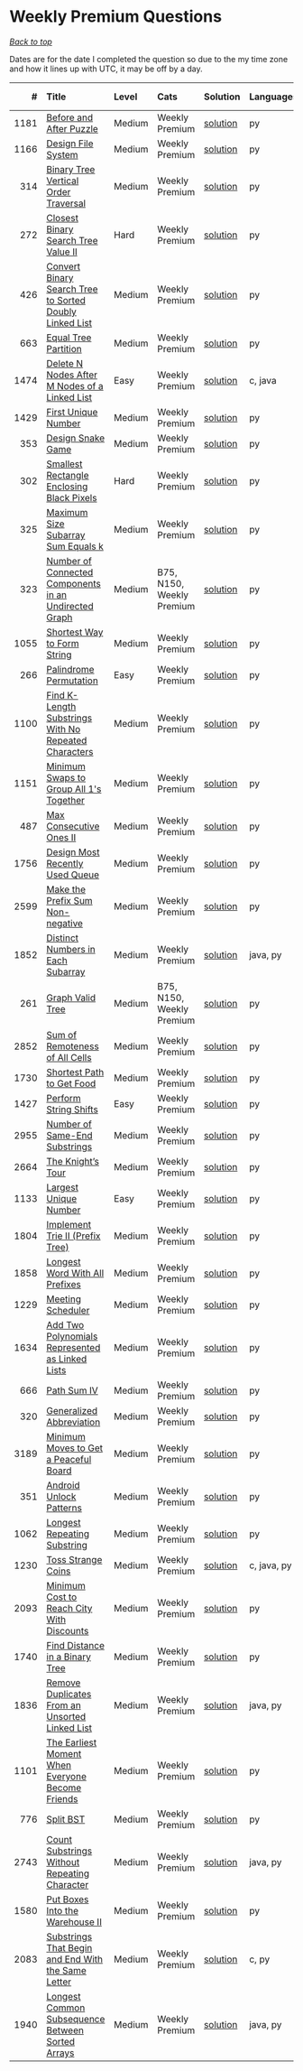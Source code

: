 # Weekly Premium Questions

*[Back to top](<../README.md>)*

Dates are for the date I completed the question so due to the my time zone and how it lines up with UTC, it may be off by a day.

|    # | Title                                                                                                                                              | Level   | Cats                      | Solution                                                                       | Languages   | Date Complete   |
|-----:|:---------------------------------------------------------------------------------------------------------------------------------------------------|:--------|:--------------------------|:-------------------------------------------------------------------------------|:------------|:----------------|
| 1181 | [Before and After Puzzle](<https://leetcode.com/problems/before-and-after-puzzle>)                                                                 | Medium  | Weekly Premium            | [solution](<_1181. Before and After Puzzle.md>)                                | py          | Aug 22, 2025    |
| 1166 | [Design File System](<https://leetcode.com/problems/design-file-system>)                                                                           | Medium  | Weekly Premium            | [solution](<_1166. Design File System.md>)                                     | py          | Aug 15, 2025    |
|  314 | [Binary Tree Vertical Order Traversal](<https://leetcode.com/problems/binary-tree-vertical-order-traversal>)                                       | Medium  | Weekly Premium            | [solution](<_314. Binary Tree Vertical Order Traversal.md>)                    | py          | Aug 01, 2025    |
|  272 | [Closest Binary Search Tree Value II](<https://leetcode.com/problems/closest-binary-search-tree-value-ii>)                                         | Hard    | Weekly Premium            | [solution](<_272. Closest Binary Search Tree Value II.md>)                     | py          | Jul 29, 2025    |
|  426 | [Convert Binary Search Tree to Sorted Doubly Linked List](<https://leetcode.com/problems/convert-binary-search-tree-to-sorted-doubly-linked-list>) | Medium  | Weekly Premium            | [solution](<_426. Convert Binary Search Tree to Sorted Doubly Linked List.md>) | py          | Jun 29, 2025    |
|  663 | [Equal Tree Partition](<https://leetcode.com/problems/equal-tree-partition>)                                                                       | Medium  | Weekly Premium            | [solution](<_663. Equal Tree Partition.md>)                                    | py          | Jun 15, 2025    |
| 1474 | [Delete N Nodes After M Nodes of a Linked List](<https://leetcode.com/problems/delete-n-nodes-after-m-nodes-of-a-linked-list>)                     | Easy    | Weekly Premium            | [solution](<_1474. Delete N Nodes After M Nodes of a Linked List.md>)          | c, java     | May 29, 2025    |
| 1429 | [First Unique Number](<https://leetcode.com/problems/first-unique-number>)                                                                         | Medium  | Weekly Premium            | [solution](<_1429. First Unique Number.md>)                                    | py          | May 22, 2025    |
|  353 | [Design Snake Game](<https://leetcode.com/problems/design-snake-game>)                                                                             | Medium  | Weekly Premium            | [solution](<_353. Design Snake Game.md>)                                       | py          | May 01, 2025    |
|  302 | [Smallest Rectangle Enclosing Black Pixels](<https://leetcode.com/problems/smallest-rectangle-enclosing-black-pixels>)                             | Hard    | Weekly Premium            | [solution](<_302. Smallest Rectangle Enclosing Black Pixels.md>)               | py          | Apr 22, 2025    |
|  325 | [Maximum Size Subarray Sum Equals k](<https://leetcode.com/problems/maximum-size-subarray-sum-equals-k>)                                           | Medium  | Weekly Premium            | [solution](<_325. Maximum Size Subarray Sum Equals k.md>)                      | py          | Apr 15, 2025    |
|  323 | [Number of Connected Components in an Undirected Graph](<https://leetcode.com/problems/number-of-connected-components-in-an-undirected-graph>)     | Medium  | B75, N150, Weekly Premium | [solution](<_323. Number of Connected Components in an Undirected Graph.md>)   | py          | Apr 08, 2025    |
| 1055 | [Shortest Way to Form String](<https://leetcode.com/problems/shortest-way-to-form-string>)                                                         | Medium  | Weekly Premium            | [solution](<_1055. Shortest Way to Form String.md>)                            | py          | Mar 29, 2025    |
|  266 | [Palindrome Permutation](<https://leetcode.com/problems/palindrome-permutation>)                                                                   | Easy    | Weekly Premium            | [solution](<_266. Palindrome Permutation.md>)                                  | py          | Mar 15, 2025    |
| 1100 | [Find K-Length Substrings With No Repeated Characters](<https://leetcode.com/problems/find-k-length-substrings-with-no-repeated-characters>)       | Medium  | Weekly Premium            | [solution](<_1100. Find K-Length Substrings With No Repeated Characters.md>)   | py          | Mar 08, 2025    |
| 1151 | [Minimum Swaps to Group All 1's Together](<https://leetcode.com/problems/minimum-swaps-to-group-all-1s-together>)                                  | Medium  | Weekly Premium            | [solution](<_1151. Minimum Swaps to Group All 1's Together.md>)                | py          | Mar 01, 2025    |
|  487 | [Max Consecutive Ones II](<https://leetcode.com/problems/max-consecutive-ones-ii>)                                                                 | Medium  | Weekly Premium            | [solution](<_487. Max Consecutive Ones II.md>)                                 | py          | Feb 22, 2025    |
| 1756 | [Design Most Recently Used Queue](<https://leetcode.com/problems/design-most-recently-used-queue>)                                                 | Medium  | Weekly Premium            | [solution](<_1756. Design Most Recently Used Queue.md>)                        | py          | Feb 15, 2025    |
| 2599 | [Make the Prefix Sum Non-negative](<https://leetcode.com/problems/make-the-prefix-sum-non-negative>)                                               | Medium  | Weekly Premium            | [solution](<_2599. Make the Prefix Sum Non-negative.md>)                       | py          | Feb 08, 2025    |
| 1852 | [Distinct Numbers in Each Subarray](<https://leetcode.com/problems/distinct-numbers-in-each-subarray>)                                             | Medium  | Weekly Premium            | [solution](<_1852. Distinct Numbers in Each Subarray.md>)                      | java, py    | Feb 01, 2025    |
|  261 | [Graph Valid Tree](<https://leetcode.com/problems/graph-valid-tree>)                                                                               | Medium  | B75, N150, Weekly Premium | [solution](<_261. Graph Valid Tree.md>)                                        | py          | Jan 29, 2025    |
| 2852 | [Sum of Remoteness of All Cells](<https://leetcode.com/problems/sum-of-remoteness-of-all-cells>)                                                   | Medium  | Weekly Premium            | [solution](<_2852. Sum of Remoteness of All Cells.md>)                         | py          | Jan 22, 2025    |
| 1730 | [Shortest Path to Get Food](<https://leetcode.com/problems/shortest-path-to-get-food>)                                                             | Medium  | Weekly Premium            | [solution](<_1730. Shortest Path to Get Food.md>)                              | py          | Jan 15, 2025    |
| 1427 | [Perform String Shifts](<https://leetcode.com/problems/perform-string-shifts>)                                                                     | Easy    | Weekly Premium            | [solution](<_1427. Perform String Shifts.md>)                                  | py          | Jan 01, 2025    |
| 2955 | [Number of Same-End Substrings](<https://leetcode.com/problems/number-of-same-end-substrings>)                                                     | Medium  | Weekly Premium            | [solution](<_2955. Number of Same-End Substrings.md>)                          | py          | Nov 01, 2024    |
| 2664 | [The Knight’s Tour](<https://leetcode.com/problems/the-knights-tour>)                                                                              | Medium  | Weekly Premium            | [solution](<_2664. The Knight’s Tour.md>)                                      | py          | Oct 22, 2024    |
| 1133 | [Largest Unique Number](<https://leetcode.com/problems/largest-unique-number>)                                                                     | Easy    | Weekly Premium            | [solution](<_1133. Largest Unique Number.md>)                                  | py          | Oct 01, 2024    |
| 1804 | [Implement Trie II (Prefix Tree)](<https://leetcode.com/problems/implement-trie-ii-prefix-tree>)                                                   | Medium  | Weekly Premium            | [solution](<_1804. Implement Trie II (Prefix Tree).md>)                        | py          | Sep 29, 2024    |
| 1858 | [Longest Word With All Prefixes](<https://leetcode.com/problems/longest-word-with-all-prefixes>)                                                   | Medium  | Weekly Premium            | [solution](<_1858. Longest Word With All Prefixes.md>)                         | py          | Sep 22, 2024    |
| 1229 | [Meeting Scheduler](<https://leetcode.com/problems/meeting-scheduler>)                                                                             | Medium  | Weekly Premium            | [solution](<_1229. Meeting Scheduler.md>)                                      | py          | Sep 08, 2024    |
| 1634 | [Add Two Polynomials Represented as Linked Lists](<https://leetcode.com/problems/add-two-polynomials-represented-as-linked-lists>)                 | Medium  | Weekly Premium            | [solution](<_1634. Add Two Polynomials Represented as Linked Lists.md>)        | py          | Sep 01, 2024    |
|  666 | [Path Sum IV](<https://leetcode.com/problems/path-sum-iv>)                                                                                         | Medium  | Weekly Premium            | [solution](<_666. Path Sum IV.md>)                                             | py          | Aug 29, 2024    |
|  320 | [Generalized Abbreviation](<https://leetcode.com/problems/generalized-abbreviation>)                                                               | Medium  | Weekly Premium            | [solution](<_320. Generalized Abbreviation.md>)                                | py          | Aug 22, 2024    |
| 3189 | [Minimum Moves to Get a Peaceful Board](<https://leetcode.com/problems/minimum-moves-to-get-a-peaceful-board>)                                     | Medium  | Weekly Premium            | [solution](<_3189. Minimum Moves to Get a Peaceful Board.md>)                  | py          | Aug 15, 2024    |
|  351 | [Android Unlock Patterns](<https://leetcode.com/problems/android-unlock-patterns>)                                                                 | Medium  | Weekly Premium            | [solution](<_351. Android Unlock Patterns.md>)                                 | py          | Aug 08, 2024    |
| 1062 | [Longest Repeating Substring](<https://leetcode.com/problems/longest-repeating-substring>)                                                         | Medium  | Weekly Premium            | [solution](<_1062. Longest Repeating Substring.md>)                            | py          | Aug 01, 2024    |
| 1230 | [Toss Strange Coins](<https://leetcode.com/problems/toss-strange-coins>)                                                                           | Medium  | Weekly Premium            | [solution](<_1230. Toss Strange Coins.md>)                                     | c, java, py | Jul 29, 2024    |
| 2093 | [Minimum Cost to Reach City With Discounts](<https://leetcode.com/problems/minimum-cost-to-reach-city-with-discounts>)                             | Medium  | Weekly Premium            | [solution](<_2093. Minimum Cost to Reach City With Discounts.md>)              | py          | Jul 22, 2024    |
| 1740 | [Find Distance in a Binary Tree](<https://leetcode.com/problems/find-distance-in-a-binary-tree>)                                                   | Medium  | Weekly Premium            | [solution](<_1740. Find Distance in a Binary Tree.md>)                         | py          | Jul 15, 2024    |
| 1836 | [Remove Duplicates From an Unsorted Linked List](<https://leetcode.com/problems/remove-duplicates-from-an-unsorted-linked-list>)                   | Medium  | Weekly Premium            | [solution](<_1836. Remove Duplicates From an Unsorted Linked List.md>)         | java, py    | Jul 08, 2024    |
| 1101 | [The Earliest Moment When Everyone Become Friends](<https://leetcode.com/problems/the-earliest-moment-when-everyone-become-friends>)               | Medium  | Weekly Premium            | [solution](<_1101. The Earliest Moment When Everyone Become Friends.md>)       | py          | Jul 01, 2024    |
|  776 | [Split BST](<https://leetcode.com/problems/split-bst>)                                                                                             | Medium  | Weekly Premium            | [solution](<_776. Split BST.md>)                                               | py          | Jun 29, 2024    |
| 2743 | [Count Substrings Without Repeating Character](<https://leetcode.com/problems/count-substrings-without-repeating-character>)                       | Medium  | Weekly Premium            | [solution](<_2743. Count Substrings Without Repeating Character.md>)           | java, py    | Jun 22, 2024    |
| 1580 | [Put Boxes Into the Warehouse II](<https://leetcode.com/problems/put-boxes-into-the-warehouse-ii>)                                                 | Medium  | Weekly Premium            | [solution](<_1580. Put Boxes Into the Warehouse II.md>)                        | py          | Jun 15, 2024    |
| 2083 | [Substrings That Begin and End With the Same Letter](<https://leetcode.com/problems/substrings-that-begin-and-end-with-the-same-letter>)           | Medium  | Weekly Premium            | [solution](<_2083. Substrings That Begin and End With the Same Letter.md>)     | c, py       | Jun 08, 2024    |
| 1940 | [Longest Common Subsequence Between Sorted Arrays](<https://leetcode.com/problems/longest-common-subsequence-between-sorted-arrays>)               | Medium  | Weekly Premium            | [solution](<_1940. Longest Common Subsequence Between Sorted Arrays.md>)       | java, py    | Jun 01, 2024    |